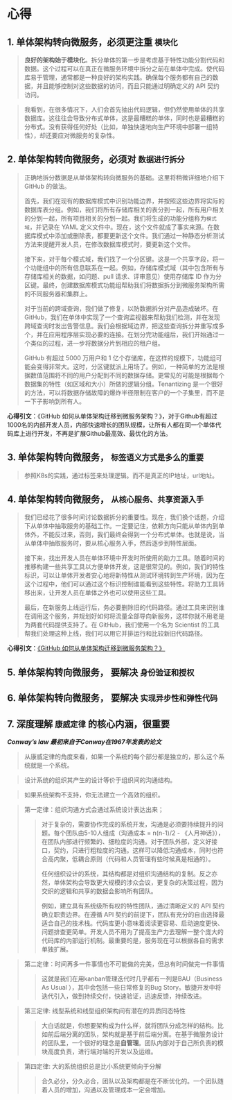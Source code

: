 # 心得

## 1. 单体架构转向微服务，必须更注重 `模块化`

> **良好的架构始于模块化**。拆分单体的第一步是考虑基于特性功能分割代码和数据。这个过程可以在真正在微服务环境中拆分之前在单体中完成。使代码库易于管理，通常都是一种良好的架构实践。确保每个服务都有自己的数据，并且能够控制对这些数据的访问，而且只能通过明确定义的 API 契约访问。

> 我看到，在很多情况下，人们会首先抽出代码逻辑，但仍然使用单体的共享数据库。这往往会导致分布式单体，这是最糟糕的单体，同时也是最糟糕的分布式。没有获得任何好处（比如，单独快速地向生产环境中部署一组特性），却还要应对微服务的复杂性。

## 2. 单体架构转向微服务，必须对 `数据进行拆分`

> 正确地拆分数据是从单体架构转向微服务的基础。这里将稍微详细地介绍下 GitHub 的做法。
>
> 首先，我们在现有的数据库模式中识别功能边界，并按照这些边界将实际的数据库表分组。例如，我们将所有存储库相关的表分到一起，所有用户相关的分到一起，所有项目相关的分到一起。我们将生成的功能分组称为`模式域`，并记录在 YAML 定义文件中。现在，这个文件就成了事实来源。在数据库模式中添加或删除表，都要更新这个文件。我们通过一种静态分析测试方法来提醒开发人员，在修改数据库模式时，要更新这个文件。
>
> 接下来，对于每个模式域，我们找了一个分区键。这是一个共享字段，将一个功能组中的所有信息联系在一起。例如，存储库模式域（其中包含所有与存储库相关的数据，如问题、pull 请求、评审意见）使用存储库 ID 作为分区键。最终，创建数据库模式功能组帮助我们将数据拆分到微服务架构所需的不同服务器和集群上。
>
> 对于当前的跨域查询，我们做了修复，以防数据拆分对产品造成破坏。在 GitHub，我们在单体中实现了一个查询监视器来帮助我们检测，并在发现跨域查询时发出告警信息。我们会根据域边界，把这些查询拆分并重写成多个，并在应用程序层实现必要的连接。在划分完功能组后，我们开始通过一个类似的过程，进一步将数据分片到相应的租户组。
>
> GitHub 有超过 5000 万用户和 1 亿个存储库，在这样的规模下，功能组可能会变得非常大。这时，分区键就派上用场了。例如，一种简单的方法是根据数值范围将不同的用户分配到不同的数据存储。更常见的可能是根据每个数据集的特性（如区域和大小）所做的逻辑分组。Tenantizing 是一个很好的方法，可以将数据存储故障的爆炸半径限制在客户的一个子集里，而不是一下子影响到所有人。

**心得引文**：《GitHub 如何从单体架构迁移到微服务架构？》，对于Github有超过1000名的内部开发人员，内部快速增长的团队规模，让所有人都在同一个单体代码库上进行开发，不再是扩展Github最高效、最优化的方法。

## 3. 单体架构转向微服务， `标签语义方式是多么的重要`

> 参照K8s的实践，通过标签来处理逻辑。而不是真正的IP地址，url地址。

## 4. 单体架构转向微服务， `从核心服务、共享资源入手`

> 我们已经花了很多时间讨论数据拆分的重要性。现在，我们换个话题，介绍下从单体中抽取服务的基础工作。一定要记住，依赖方向只能从单体内到单体外，不能反过来，否则，我们最终会得到一个分布式单体。也就是说，当从单体中抽取服务时，要从核心服务入手，然后逐步到特性层面。
>
> 接下来，找出开发人员在单体环境中开发时所使用的助力工具。随着时间的推移构建一些共享工具以方便单体开发，这是很常见的。例如，我们的特性标识，可以让单体开发者安心地将新特性从测试环境转到生产环境，因为在这个过程中，他们可以通过这个标识控制谁能看到这些特性。将助力工具转移出来，让开发人员在单体之外也可以使用这些工具。
>
> 最后，在新服务上线运行后，务必要删除旧的代码路径。通过工具来识别谁在调用这个服务，并规划好如何将流量全部导向新服务，这样你就不用老是为两套代码提供支持了。在 GitHub，我们使用一个名为 Scientist 的工具帮我们处理这种上线，我们可以用它并排运行和比较新旧代码路径。

**心得引文**：[《GitHub 如何从单体架构迁移到微服务架构？》](https://www.infoq.com/articles/github-monolith-microservices/)

## 5. 单体架构转向微服务， 要解决 `身份验证和授权`

## 6. 单体架构转向微服务， 要解决 `实现异步性和弹性代码`

## 7. 深度理解 `康威定律` 的核心内涵，很重要

___Conway’s law 最初来自于Conway在1967年发表的论文___

> 从康威定律的角度来看，如果一个系统的每个部分都是独立的，那么这个系统就是一个系统。

> 设计系统的组织其产生的设计等价于组织间的沟通结构。

> 如果系统架构不支持，你无法建立一个高效的组织。

> 第一定律：组织沟通方式会通过系统设计表达出来；
>> 对于复杂的，需要协作完成的系统开发，沟通是必须要持续提升的问题。每个团队由5-10人组成（沟通成本 = n(n-1)/2 - 《人月神话》），在团队内部进行频繁的、细粒度的沟通。对于团队外部，定义好接口，契约，只进行粗粒度的沟通。这样可以降低沟通成本，同时也符合高内聚，低耦合原则（代码和人员管理有些时候真是相通的）。
>>
>> 任何组织设计的系统，其结构都是对组织沟通结构的复制。反之亦然，单体架构会导致更大规模的涉众会议，更复杂的决策过程，因为交织的逻辑和共享的数据会影响所有团队。
>>
>> 例如，建立具有系统级所有权的特性团队，通过清晰定义的 API 契约确立职责边界。在遵循 API 契约的前提下，团队有充分的自由选择最适合自己的技术栈。代码库更小意味着阅读更容易、启动速度更快、问题排查更简单。开发人员不用为了提高生产力去理解一整个庞大的代码库的内部运行机制。最重要的是，服务现在可以根据各自的需求单独扩展。

> 第二定律：时间再多一件事情也不可能做的完美，但总有时间做完一件事情
>> 这就是我们在用kanban管理迭代时几乎都有一列是BAU（Business As Usual ），其中会包括一些日常修复的Bug Story。敏捷开发中将迭代引入，做到持续交付，快速验证，迅速反馈，持续改进。

> 第三定律: 线型系统和线型组织架构间有潜在的异质同态特性
>> 大白话就是，你想要架构成为什么样，就将团队分成怎样的结构。比如前后端分离的团队，架构就是基于前后端分离。在基于微服务设计的团队里，一个很好的理念是**自管理**。团队内部对于自己所负责的模块高度负责，进行端对端的开发以及运维。

> 第四定律: 大的系统组织总是比小系统更倾向于分解
>> 合久必分，分久必合，团队以及架构都是在不断优化的。一个团队随着人员的增加，沟通以及管理成本一定会增加。


